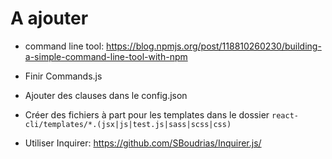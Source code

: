 # A ajouter
- command line tool: https://blog.npmjs.org/post/118810260230/building-a-simple-command-line-tool-with-npm

- Finir Commands.js

- Ajouter des clauses dans le config.json

- Créer des fichiers à part pour les templates dans le dossier ``react-cli/templates/*.(jsx|js|test.js|sass|scss|css)`` 

- Utiliser Inquirer: https://github.com/SBoudrias/Inquirer.js/